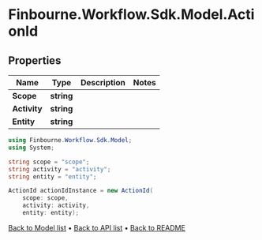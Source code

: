 # Finbourne.Workflow.Sdk.Model.ActionId

## Properties

Name | Type | Description | Notes
------------ | ------------- | ------------- | -------------
**Scope** | **string** |  | 
**Activity** | **string** |  | 
**Entity** | **string** |  | 

```csharp
using Finbourne.Workflow.Sdk.Model;
using System;

string scope = "scope";
string activity = "activity";
string entity = "entity";

ActionId actionIdInstance = new ActionId(
    scope: scope,
    activity: activity,
    entity: entity);
```

[Back to Model list](../README.md#documentation-for-models) &#8226; [Back to API list](../README.md#documentation-for-api-endpoints) &#8226; [Back to README](../README.md)
